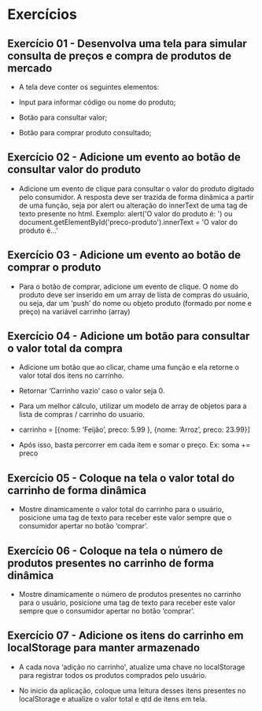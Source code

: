 # Exercícios

## Exercício 01 - Desenvolva uma tela para simular consulta de preços e compra de produtos de mercado

- A tela deve conter os seguintes elementos:

- Input para informar código ou nome do produto;

- Botão para consultar valor;

- Botão para comprar produto consultado;

## Exercício 02 - Adicione um evento ao botão de consultar valor do produto

- Adicione um evento de clique para consultar o valor do produto digitado pelo consumidor. A resposta deve ser trazida de forma dinâmica a partir de uma função, seja por alert ou alteração do innerText de uma tag de texto presente no html. Exemplo: alert('O valor do produto é: ') ou document.getElementById('preco-produto').innerText = 'O valor do produto é…'

## Exercício 03 - Adicione um evento ao botão de comprar o produto

- Para o botão de comprar, adicione um evento de clique. O nome do produto deve ser inserido em um array de lista de compras do usuário, ou seja, dar um ‘push’ do nome ou objeto produto (formado por nome e preço) na variável carrinho (array)

## Exercício 04 - Adicione um botão para consultar o valor total da compra

- Adicione um botão que ao clicar, chame uma função e ela retorne o valor total dos itens no carrinho.

- Retornar ‘Carrinho vazio’ caso o valor seja 0.

- Para um melhor cálculo, utilizar um modelo de array de objetos para a lista de compras / carrinho do usuario.

- carrinho = [{nome: ‘Feijão’, preco: 5.99 }, {nome: ‘Arroz’, preco: 23.99}]

- Após isso, basta percorrer em cada item e somar o preço. Ex: soma += preco

## Exercício 05 - Coloque na tela o valor total do carrinho de forma dinâmica

- Mostre dinamicamente o valor total do carrinho para o usuário, posicione uma tag de texto para receber este valor sempre que o consumidor apertar no botão ‘comprar’.

## Exercício 06 - Coloque na tela o número de produtos presentes no carrinho de forma dinâmica

- Mostre dinamicamente o número de produtos presentes no carrinho para o usuário, posicione uma tag de texto para receber este valor sempre que o consumidor apertar no botão ‘comprar’.

## Exercício 07 - Adicione os itens do carrinho em localStorage para manter armazenado

- A cada nova ‘adição no carrinho', atualize uma chave no localStorage para registrar todos os produtos comprados pelo usuário.

- No inicio da aplicação, coloque uma leitura desses itens presentes no localStorage e atualize o valor total e qtd de itens em tela.
